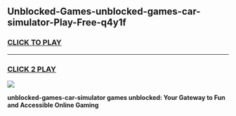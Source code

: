 
## Unblocked-Games-unblocked-games-car-simulator-Play-Free-q4y1f
<h3>
<a href="https://premium76.site?title=unblocked-games-car-simulator&ref=21A">CLICK TO PLAY</a></h3>
<hr>

<h3>
<a href="https://premium76.site?title=unblocked-games-car-simulator&ref=21A">CLICK 2 PLAY</a>
  
</h3>

<a href="https://premium76.site?title=unblocked-games-car-simulator&ref=21A"><img src="https://clearcache.store/games.png"></a>


**unblocked-games-car-simulator games unblocked: Your Gateway to Fun and Accessible Online Gaming**
